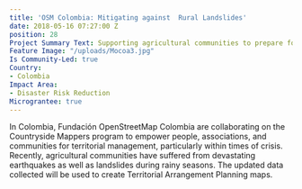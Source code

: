 ```yaml
---
title: 'OSM Colombia: Mitigating against  Rural Landslides'
date: 2018-05-16 07:27:00 Z
position: 28
Project Summary Text: Supporting agricultural communities to prepare for disasters
Feature Image: "/uploads/Mocoa3.jpg"
Is Community-Led: true
Country:
- Colombia
Impact Area:
- Disaster Risk Reduction
Micrograntee: true
---
```


In Colombia, Fundación OpenStreetMap Colombia are collaborating on the Countryside Mappers program to empower people, associations, and communities for territorial management, particularly within times of crisis. Recently, agricultural communities have suffered from devastating earthquakes as well as landslides during rainy seasons. The updated data collected will be used to create Territorial Arrangement Planning maps.